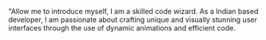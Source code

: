"Allow me to introduce myself, I am a skilled code wizard. As a Indian based developer, I am passionate about crafting unique and visually stunning user interfaces through the use of dynamic animations and efficient code.

